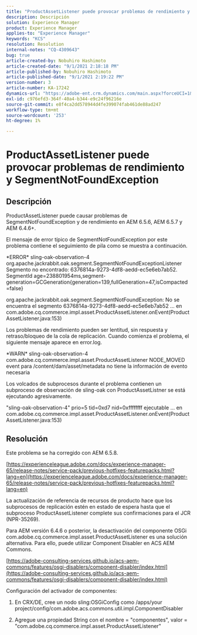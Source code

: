 ```yaml
---
title: "ProductAssetListener puede provocar problemas de rendimiento y SegmentNotFoundException"
description: Descripción
solution: Experience Manager
product: Experience Manager
applies-to: "Experience Manager"
keywords: "KCS"
resolution: Resolution
internal-notes: "CQ-4309643"
bug: true
article-created-by: Nobuhiro Hashimoto
article-created-date: "9/1/2021 2:18:18 PM"
article-published-by: Nobuhiro Hashimoto
article-published-date: "9/1/2021 2:19:22 PM"
version-number: 3
article-number: KA-17242
dynamics-url: "https://adobe-ent.crm.dynamics.com/main.aspx?forceUCI=1&pagetype=entityrecord&etn=knowledgearticle&id=a27a3073-2f0b-ec11-b6e6-00224808dc0d"
exl-id: c976efd3-364f-40a4-b344-e9c24f96216e
source-git-commit: e8f4ca2dd578944d4fe399074fab461de88ad247
workflow-type: tm+mt
source-wordcount: '253'
ht-degree: 1%

---
```


# ProductAssetListener puede provocar problemas de rendimiento y SegmentNotFoundException

## Descripción


ProductAssetListener puede causar problemas de SegmentNotFoundException y de rendimiento en AEM 6.5.6, AEM 6.5.7 y AEM 6.4.6+.



El mensaje de error típico de SegmentNotFoundException por este problema contiene el seguimiento de pila como se muestra a continuación.

\*ERROR\* sling-oak-observation-4 org.apache.jackrabbit.oak.segment.SegmentNotFoundExceptionListener Segmento no encontrado: 6376814a-9273-4df8-aedd-ec5e6eb7ab52. SegmentId age=238801954ms,segment-generation=GCGeneration{generation=139,fullGeneration=47,isCompacted=false}

org.apache.jackrabbit.oak.segment.SegmentNotFoundException: No se encuentra el segmento 6376814a-9273-4df8-aedd-ec5e6eb7ab52 ... en com.adobe.cq.commerce.impl.asset.ProductAssetListener.onEvent(ProductAssetListener.java:153)



Los problemas de rendimiento pueden ser lentitud, sin respuesta y retraso/bloqueo de la cola de replicación. Cuando comienza el problema, el siguiente mensaje aparece en error.log.

\*WARN\* sling-oak-observation-4 com.adobe.cq.commerce.impl.asset.ProductAssetListener NODE_MOVED event para /content/dam/asset/metadata no tiene la información de evento necesaria



Los volcados de subprocesos durante el problema contienen un subproceso de observación de sling-oak con ProductAssetListner se está ejecutando agresivamente.

&quot;sling-oak-observation-4&quot; prio=5 tid=0xd7 nid=0xffffffff ejecutable ... en com.adobe.cq.commerce.impl.asset.ProductAssetListener.onEvent(ProductAssetListener.java:153)


## Resolución


Este problema se ha corregido con AEM 6.5.8.

[https://experienceleague.adobe.com/docs/experience-manager-65/release-notes/service-pack/previous-hotfixes-featurepacks.html?lang=en](https://experienceleague.adobe.com/docs/experience-manager-65/release-notes/service-pack/previous-hotfixes-featurepacks.html?lang=en)

La actualización de referencia de recursos de producto hace que los subprocesos de replicación estén en estado de espera hasta que el subproceso ProductAssetListener complete sus confirmaciones para el JCR (NPR-35269).



Para AEM versión 6.4.6 o posterior, la desactivación del componente OSGi com.adobe.cq.commerce.impl.asset.ProductAssetListener es una solución alternativa. Para ello, puede utilizar Component Disabler en ACS AEM Commons.

[https://adobe-consulting-services.github.io/acs-aem-commons/features/osgi-disablers/component-disabler/index.html](https://adobe-consulting-services.github.io/acs-aem-commons/features/osgi-disablers/component-disabler/index.html)



Configuración del activador de componentes:

1. En CRX/DE, cree un nodo sling:OSGiConfig como /apps/your project/config/com.adobe.acs.commons.util.impl.ComponentDisabler

2. Agregue una propiedad String con el nombre = &quot;componentes&quot;, valor = &quot;com.adobe.cq.commerce.impl.asset.ProductAssetListener&quot;
